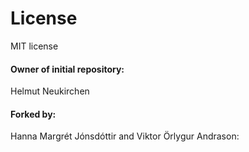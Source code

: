 # License

MIT license

#### Owner of initial repository: 
Helmut Neukirchen
#### Forked by: 
Hanna Margrét Jónsdóttir and Viktor Örlygur Andrason: